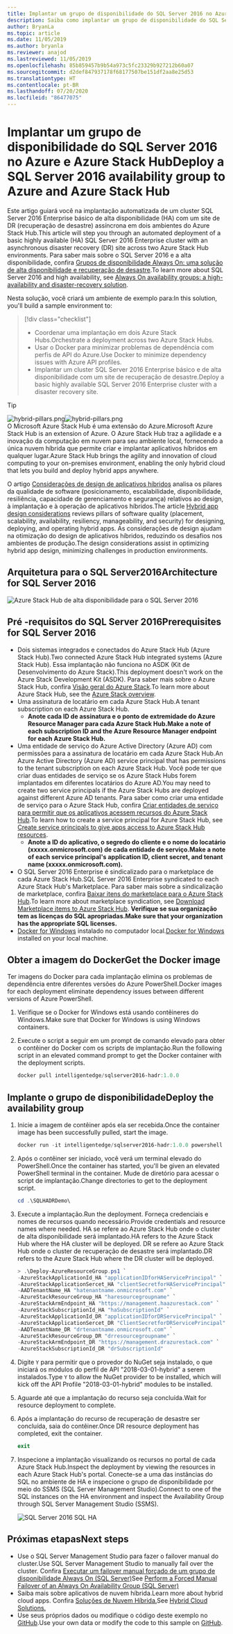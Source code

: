 ```yaml
---
title: Implantar um grupo de disponibilidade do SQL Server 2016 no Azure e Azure Stack Hub
description: Saiba como implantar um grupo de disponibilidade do SQL Server 2016 no Azure e Azure Stack Hub.
author: BryanLa
ms.topic: article
ms.date: 11/05/2019
ms.author: bryanla
ms.reviewer: anajod
ms.lastreviewed: 11/05/2019
ms.openlocfilehash: 85b859457b9b54a973c5fc23329b927212b60a07
ms.sourcegitcommit: d2def847937178f68177507be151df2aa8e25d53
ms.translationtype: HT
ms.contentlocale: pt-BR
ms.lasthandoff: 07/20/2020
ms.locfileid: "86477075"
---
```

# <a name="deploy-a-sql-server-2016-availability-group-to-azure-and-azure-stack-hub"></a><span data-ttu-id="63e07-103">Implantar um grupo de disponibilidade do SQL Server 2016 no Azure e Azure Stack Hub</span><span class="sxs-lookup"><span data-stu-id="63e07-103">Deploy a SQL Server 2016 availability group to Azure and Azure Stack Hub</span></span>

<span data-ttu-id="63e07-104">Este artigo guiará você na implantação automatizada de um cluster SQL Server 2016 Enterprise básico de alta disponibilidade (HA) com um site de DR (recuperação de desastre) assíncrona em dois ambientes do Azure Stack Hub.</span><span class="sxs-lookup"><span data-stu-id="63e07-104">This article will step you through an automated deployment of a basic highly available (HA) SQL Server 2016 Enterprise cluster with an asynchronous disaster recovery (DR) site across two Azure Stack Hub environments.</span></span> <span data-ttu-id="63e07-105">Para saber mais sobre o SQL Server 2016 e a alta disponibilidade, confira [Grupos de disponibilidade Always On: uma solução de alta disponibilidade e recuperação de desastre](/sql/database-engine/availability-groups/windows/always-on-availability-groups-sql-server?view=sql-server-2016).</span><span class="sxs-lookup"><span data-stu-id="63e07-105">To learn more about SQL Server 2016 and high availability, see [Always On availability groups: a high-availability and disaster-recovery solution](/sql/database-engine/availability-groups/windows/always-on-availability-groups-sql-server?view=sql-server-2016).</span></span>

<span data-ttu-id="63e07-106">Nesta solução, você criará um ambiente de exemplo para:</span><span class="sxs-lookup"><span data-stu-id="63e07-106">In this solution, you'll build a sample environment to:</span></span>

> [!div class="checklist"]
> - <span data-ttu-id="63e07-107">Coordenar uma implantação em dois Azure Stack Hubs.</span><span class="sxs-lookup"><span data-stu-id="63e07-107">Orchestrate a deployment across two Azure Stack Hubs.</span></span>
> - <span data-ttu-id="63e07-108">Usar o Docker para minimizar problemas de dependência com perfis de API do Azure.</span><span class="sxs-lookup"><span data-stu-id="63e07-108">Use Docker to minimize dependency issues with Azure API profiles.</span></span>
> - <span data-ttu-id="63e07-109">Implantar um cluster SQL Server 2016 Enterprise básico e de alta disponibilidade com um site de recuperação de desastre.</span><span class="sxs-lookup"><span data-stu-id="63e07-109">Deploy a basic highly available SQL Server 2016 Enterprise cluster with a disaster recovery site.</span></span>

> [!Tip]  
> <span data-ttu-id="63e07-110">![hybrid-pillars.png](./media/solution-deployment-guide-cross-cloud-scaling/hybrid-pillars.png)</span><span class="sxs-lookup"><span data-stu-id="63e07-110">![hybrid-pillars.png](./media/solution-deployment-guide-cross-cloud-scaling/hybrid-pillars.png)</span></span>  
> <span data-ttu-id="63e07-111">O Microsoft Azure Stack Hub é uma extensão do Azure.</span><span class="sxs-lookup"><span data-stu-id="63e07-111">Microsoft Azure Stack Hub is an extension of Azure.</span></span> <span data-ttu-id="63e07-112">O Azure Stack Hub traz a agilidade e a inovação da computação em nuvem para seu ambiente local, fornecendo a única nuvem híbrida que permite criar e implantar aplicativos híbridos em qualquer lugar.</span><span class="sxs-lookup"><span data-stu-id="63e07-112">Azure Stack Hub brings the agility and innovation of cloud computing to your on-premises environment, enabling the only hybrid cloud that lets you build and deploy hybrid apps anywhere.</span></span>  
> 
> <span data-ttu-id="63e07-113">O artigo [Considerações de design de aplicativos híbridos](overview-app-design-considerations.md) analisa os pilares da qualidade de software (posicionamento, escalabilidade, disponibilidade, resiliência, capacidade de gerenciamento e segurança) relativos ao design, à implantação e à operação de aplicativos híbridos.</span><span class="sxs-lookup"><span data-stu-id="63e07-113">The article [Hybrid app design considerations](overview-app-design-considerations.md) reviews pillars of software quality (placement, scalability, availability, resiliency, manageability, and security) for designing, deploying, and operating hybrid apps.</span></span> <span data-ttu-id="63e07-114">As considerações de design ajudam na otimização do design de aplicativos híbridos, reduzindo os desafios nos ambientes de produção.</span><span class="sxs-lookup"><span data-stu-id="63e07-114">The design considerations assist in optimizing hybrid app design, minimizing challenges in production environments.</span></span>

## <a name="architecture-for-sql-server-2016"></a><span data-ttu-id="63e07-115">Arquitetura para o SQL Server2016</span><span class="sxs-lookup"><span data-stu-id="63e07-115">Architecture for SQL Server 2016</span></span>

![Azure Stack Hub de alta disponibilidade para o SQL Server 2016](media/solution-deployment-guide-sql-ha/image1.png)

## <a name="prerequisites-for-sql-server-2016"></a><span data-ttu-id="63e07-117">Pré -requisitos do SQL Server 2016</span><span class="sxs-lookup"><span data-stu-id="63e07-117">Prerequisites for SQL Server 2016</span></span>

- <span data-ttu-id="63e07-118">Dois sistemas integrados e conectados do Azure Stack Hub (Azure Stack Hub).</span><span class="sxs-lookup"><span data-stu-id="63e07-118">Two connected Azure Stack Hub integrated systems (Azure Stack Hub).</span></span> <span data-ttu-id="63e07-119">Essa implantação não funciona no ASDK (Kit de Desenvolvimento do Azure Stack).</span><span class="sxs-lookup"><span data-stu-id="63e07-119">This deployment doesn't work on the Azure Stack Development Kit (ASDK).</span></span> <span data-ttu-id="63e07-120">Para saber mais sobre o Azure Stack Hub, confira [Visão geral do Azure Stack](https://azure.microsoft.com/overview/azure-stack/).</span><span class="sxs-lookup"><span data-stu-id="63e07-120">To learn more about Azure Stack Hub, see the [Azure Stack overview](https://azure.microsoft.com/overview/azure-stack/).</span></span>
- <span data-ttu-id="63e07-121">Uma assinatura de locatário em cada Azure Stack Hub.</span><span class="sxs-lookup"><span data-stu-id="63e07-121">A tenant subscription on each Azure Stack Hub.</span></span>
  - <span data-ttu-id="63e07-122">**Anote cada ID de assinatura e o ponto de extremidade do Azure Resource Manager para cada Azure Stack Hub.**</span><span class="sxs-lookup"><span data-stu-id="63e07-122">**Make a note of each subscription ID and the Azure Resource Manager endpoint for each Azure Stack Hub.**</span></span>
- <span data-ttu-id="63e07-123">Uma entidade de serviço do Azure Active Directory (Azure AD) com permissões para a assinatura de locatário em cada Azure Stack Hub.</span><span class="sxs-lookup"><span data-stu-id="63e07-123">An Azure Active Directory (Azure AD) service principal that has permissions to the tenant subscription on each Azure Stack Hub.</span></span> <span data-ttu-id="63e07-124">Você pode ter que criar duas entidades de serviço se os Azure Stack Hubs forem implantados em diferentes locatários do Azure AD.</span><span class="sxs-lookup"><span data-stu-id="63e07-124">You may need to create two service principals if the Azure Stack Hubs are deployed against different Azure AD tenants.</span></span> <span data-ttu-id="63e07-125">Para saber como criar uma entidade de serviço para o Azure Stack Hub, confira [Criar entidades de serviço para permitir que os aplicativos acessem recursos do Azure Stack Hub](/azure-stack/user/azure-stack-create-service-principals).</span><span class="sxs-lookup"><span data-stu-id="63e07-125">To learn how to create a service principal for Azure Stack Hub, see [Create service principals to give apps access to Azure Stack Hub resources](/azure-stack/user/azure-stack-create-service-principals).</span></span>
  - <span data-ttu-id="63e07-126">**Anote a ID do aplicativo, o segredo do cliente e o nome do locatário (xxxxx.onmicrosoft.com) de cada entidade de serviço.**</span><span class="sxs-lookup"><span data-stu-id="63e07-126">**Make a note of each service principal's application ID, client secret, and tenant name (xxxxx.onmicrosoft.com).**</span></span>
- <span data-ttu-id="63e07-127">O SQL Server 2016 Enterprise é sindicalizado para o marketplace de cada Azure Stack Hub.</span><span class="sxs-lookup"><span data-stu-id="63e07-127">SQL Server 2016 Enterprise syndicated to each Azure Stack Hub's Marketplace.</span></span> <span data-ttu-id="63e07-128">Para saber mais sobre a sindicalização de marketplace, confira [Baixar itens do marketplace para o Azure Stack Hub](/azure-stack/operator/azure-stack-download-azure-marketplace-item).</span><span class="sxs-lookup"><span data-stu-id="63e07-128">To learn more about marketplace syndication, see [Download Marketplace items to Azure Stack Hub](/azure-stack/operator/azure-stack-download-azure-marketplace-item).</span></span>
    <span data-ttu-id="63e07-129">**Verifique se sua organização tem as licenças do SQL apropriadas.**</span><span class="sxs-lookup"><span data-stu-id="63e07-129">**Make sure that your organization has the appropriate SQL licenses.**</span></span>
- <span data-ttu-id="63e07-130">[Docker for Windows](https://docs.docker.com/docker-for-windows/) instalado no computador local.</span><span class="sxs-lookup"><span data-stu-id="63e07-130">[Docker for Windows](https://docs.docker.com/docker-for-windows/) installed on your local machine.</span></span>

## <a name="get-the-docker-image"></a><span data-ttu-id="63e07-131">Obter a imagem do Docker</span><span class="sxs-lookup"><span data-stu-id="63e07-131">Get the Docker image</span></span>

<span data-ttu-id="63e07-132">Ter imagens do Docker para cada implantação elimina os problemas de dependência entre diferentes versões do Azure PowerShell.</span><span class="sxs-lookup"><span data-stu-id="63e07-132">Docker images for each deployment eliminate dependency issues between different versions of Azure PowerShell.</span></span>

1. <span data-ttu-id="63e07-133">Verifique se o Docker for Windows está usando contêineres do Windows.</span><span class="sxs-lookup"><span data-stu-id="63e07-133">Make sure that Docker for Windows is using Windows containers.</span></span>
2. <span data-ttu-id="63e07-134">Execute o script a seguir em um prompt de comando elevado para obter o contêiner do Docker com os scripts de implantação.</span><span class="sxs-lookup"><span data-stu-id="63e07-134">Run the following script in an elevated command prompt to get the Docker container with the deployment scripts.</span></span>

    ```powershell  
    docker pull intelligentedge/sqlserver2016-hadr:1.0.0
    ```

## <a name="deploy-the-availability-group"></a><span data-ttu-id="63e07-135">Implante o grupo de disponibilidade</span><span class="sxs-lookup"><span data-stu-id="63e07-135">Deploy the availability group</span></span>

1. <span data-ttu-id="63e07-136">Inicie a imagem de contêiner após ela ser recebida.</span><span class="sxs-lookup"><span data-stu-id="63e07-136">Once the container image has been successfully pulled, start the image.</span></span>

      ```powershell  
      docker run -it intelligentedge/sqlserver2016-hadr:1.0.0 powershell
      ```

2. <span data-ttu-id="63e07-137">Após o contêiner ser iniciado, você verá um terminal elevado do PowerShell.</span><span class="sxs-lookup"><span data-stu-id="63e07-137">Once the container has started, you'll be given an elevated PowerShell terminal in the container.</span></span> <span data-ttu-id="63e07-138">Mude de diretório para acessar o script de implantação.</span><span class="sxs-lookup"><span data-stu-id="63e07-138">Change directories to get to the deployment script.</span></span>

      ```powershell  
      cd .\SQLHADRDemo\
      ```

3. <span data-ttu-id="63e07-139">Execute a implantação.</span><span class="sxs-lookup"><span data-stu-id="63e07-139">Run the deployment.</span></span> <span data-ttu-id="63e07-140">Forneça credenciais e nomes de recursos quando necessário.</span><span class="sxs-lookup"><span data-stu-id="63e07-140">Provide credentials and resource names where needed.</span></span> <span data-ttu-id="63e07-141">HA se refere ao Azure Stack Hub onde o cluster de alta disponibilidade será implantado.</span><span class="sxs-lookup"><span data-stu-id="63e07-141">HA refers to the Azure Stack Hub where the HA cluster will be deployed.</span></span> <span data-ttu-id="63e07-142">DR se refere ao Azure Stack Hub onde o cluster de recuperação de desastre será implantado.</span><span class="sxs-lookup"><span data-stu-id="63e07-142">DR refers to the Azure Stack Hub where the DR cluster will be deployed.</span></span>

      ```powershell
      > .\Deploy-AzureResourceGroup.ps1 `
      -AzureStackApplicationId_HA "applicationIDforHAServicePrincipal" `
      -AzureStackApplicationSercet_HA "clientSecretforHAServicePrincipal" `
      -AADTenantName_HA "hatenantname.onmicrosoft.com" `
      -AzureStackResourceGroup_HA "haresourcegroupname" `
      -AzureStackArmEndpoint_HA "https://management.haazurestack.com" `
      -AzureStackSubscriptionId_HA "haSubscriptionId" `
      -AzureStackApplicationId_DR "applicationIDforDRServicePrincipal" `
      -AzureStackApplicationSercet_DR "ClientSecretforDRServicePrincipal" `
      -AADTenantName_DR "drtenantname.onmicrosoft.com" `
      -AzureStackResourceGroup_DR "drresourcegroupname" `
      -AzureStackArmEndpoint_DR "https://management.drazurestack.com" `
      -AzureStackSubscriptionId_DR "drSubscriptionId"
      ```

4. <span data-ttu-id="63e07-143">Digite `Y` para permitir que o provedor do NuGet seja instalado, o que iniciará os módulos do perfil de API "2018-03-01-hybrid" a serem instalados.</span><span class="sxs-lookup"><span data-stu-id="63e07-143">Type `Y` to allow the NuGet provider to be installed, which will kick off the API Profile "2018-03-01-hybrid" modules to be installed.</span></span>

5. <span data-ttu-id="63e07-144">Aguarde até que a implantação do recurso seja concluída.</span><span class="sxs-lookup"><span data-stu-id="63e07-144">Wait for resource deployment to complete.</span></span>

6. <span data-ttu-id="63e07-145">Após a implantação do recurso de recuperação de desastre ser concluída, saia do contêiner.</span><span class="sxs-lookup"><span data-stu-id="63e07-145">Once DR resource deployment has completed, exit the container.</span></span>

      ```powershell
      exit
      ```

7. <span data-ttu-id="63e07-146">Inspecione a implantação visualizando os recursos no portal de cada Azure Stack Hub.</span><span class="sxs-lookup"><span data-stu-id="63e07-146">Inspect the deployment by viewing the resources in each Azure Stack Hub's portal.</span></span> <span data-ttu-id="63e07-147">Conecte-se a uma das instâncias do SQL no ambiente de HA e inspecione o grupo de disponibilidade por meio do SSMS (SQL Server Management Studio).</span><span class="sxs-lookup"><span data-stu-id="63e07-147">Connect to one of the SQL instances on the HA environment and inspect the Availability Group through SQL Server Management Studio (SSMS).</span></span>

    ![SQL Server 2016 SQL HA](media/solution-deployment-guide-sql-ha/image2.png)

## <a name="next-steps"></a><span data-ttu-id="63e07-149">Próximas etapas</span><span class="sxs-lookup"><span data-stu-id="63e07-149">Next steps</span></span>

- <span data-ttu-id="63e07-150">Use o SQL Server Management Studio para fazer o failover manual do cluster.</span><span class="sxs-lookup"><span data-stu-id="63e07-150">Use SQL Server Management Studio to manually fail over the cluster.</span></span> <span data-ttu-id="63e07-151">Confira [Executar um failover manual forçado de um grupo de disponibilidade Always On (SQL Server)](/sql/database-engine/availability-groups/windows/perform-a-forced-manual-failover-of-an-availability-group-sql-server?view=sql-server-2017)</span><span class="sxs-lookup"><span data-stu-id="63e07-151">See [Perform a Forced Manual Failover of an Always On Availability Group (SQL Server)](/sql/database-engine/availability-groups/windows/perform-a-forced-manual-failover-of-an-availability-group-sql-server?view=sql-server-2017)</span></span>
- <span data-ttu-id="63e07-152">Saiba mais sobre aplicativos de nuvem híbrida.</span><span class="sxs-lookup"><span data-stu-id="63e07-152">Learn more about hybrid cloud apps.</span></span> <span data-ttu-id="63e07-153">Confira [Soluções de Nuvem Híbrida.](https://aka.ms/azsdevtutorials)</span><span class="sxs-lookup"><span data-stu-id="63e07-153">See [Hybrid Cloud Solutions.](https://aka.ms/azsdevtutorials)</span></span>
- <span data-ttu-id="63e07-154">Use seus próprios dados ou modifique o código deste exemplo no [GitHub](https://github.com/Azure-Samples/azure-intelligent-edge-patterns).</span><span class="sxs-lookup"><span data-stu-id="63e07-154">Use your own data or modify the code to this sample on [GitHub](https://github.com/Azure-Samples/azure-intelligent-edge-patterns).</span></span>
